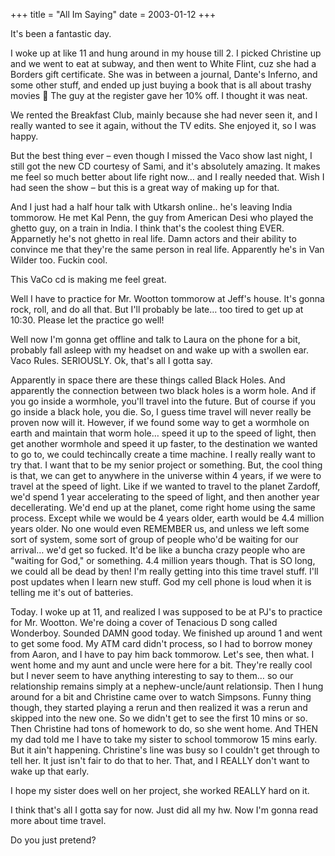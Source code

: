 +++
title = "All Im Saying"
date = 2003-01-12
+++

It's been a fantastic day.

I woke up at like 11 and hung around in my house till 2. I picked Christine up and we went to eat at subway, and then went to White Flint, cuz she had a Borders gift certificate. She was in between a journal, Dante's Inferno, and some other stuff, and ended up just buying a book that is all about trashy movies 🙂 The guy at the register gave her 10% off. I thought it was neat.

We rented the Breakfast Club, mainly because she had never seen it, and I really wanted to see it again, without the TV edits. She enjoyed it, so I was happy.

But the best thing ever &#8211; even though I missed the Vaco show last night, I still got the new CD courtesy of Sami, and it's absolutely amazing. It makes me feel so much better about life right now&#8230; and I really needed that. Wish I had seen the show &#8211; but this is a great way of making up for that.

And I just had a half hour talk with Utkarsh online.. he's leaving India tommorow. He met Kal Penn, the guy from American Desi who played the ghetto guy, on a train in India. I think that's the coolest thing EVER. Apparnetly he's not ghetto in real life. Damn actors and their ability to convince me that they're the same person in real life. Apparently he's in Van Wilder too. Fuckin cool.

This VaCo cd is making me feel great.

Well I have to practice for Mr. Wootton tommorow at Jeff's house. It's gonna rock, roll, and do all that. But I'll probably be late&#8230; too tired to get up at 10:30. Please let the practice go well!

Well now I'm gonna get offline and talk to Laura on the phone for a bit, probably fall asleep with my headset on and wake up with a swollen ear. Vaco Rules. SERIOUSLY. Ok, that's all I gotta say.

Apparently in space there are these things called Black Holes. And apparently the connection between two black holes is a worm hole. And if you go inside a wormhole, you'll travel into the future. But of course if you go inside a black hole, you die. So, I guess time travel will never really be proven now will it. However, if we found some way to get a wormhole on earth and maintain that worm hole&#8230; speed it up to the speed of light, then get another wormhole and speed it up faster, to the destination we wanted to go to, we could techincally create a time machine. I really really want to try that. I want that to be my senior project or something. But, the cool thing is that, we can get to anywhere in the universe within 4 years, if we were to travel at the speed of light. Like if we wanted to travel to the planet Zardoff, we'd spend 1 year accelerating to the speed of light, and then another year decellerating. We'd end up at the planet, come right home using the same process. Except while we would be 4 years older, earth would be 4.4 million years older. No one would even REMEMBER us, and unless we left some sort of system, some sort of group of people who'd be waiting for our arrival&#8230; we'd get so fucked. It'd be like a buncha crazy people who are "waiting for God," or something. 4.4 million years though. That is SO long, we could all be dead by then! I'm really getting into this time travel stuff. I'll post updates when I learn new stuff. God my cell phone is loud when it is telling me it's out of batteries.

Today. I woke up at 11, and realized I was supposed to be at PJ's to practice for Mr. Wootton. We're doing a cover of Tenacious D song called Wonderboy. Sounded DAMN good today. We finished up around 1 and went to get some food. My ATM card didn't process, so I had to borrow money from Aaron, and I have to pay him back tommorow. Let's see, then what. I went home and my aunt and uncle were here for a bit. They're really cool but I never seem to have anything interesting to say to them&#8230; so our relationship remains simply at a nephew-uncle/aunt relationsip. Then I hung around for a bit and Christine came over to watch Simpsons. Funny thing though, they started playing a rerun and then realized it was a rerun and skipped into the new one. So we didn't get to see the first 10 mins or so. Then Christine had tons of homework to do, so she went home. And THEN my dad told me I have to take my sister to school tommorow 15 mins early. But it ain't happening. Christine's line was busy so I couldn't get through to tell her. It just isn't fair to do that to her. That, and I REALLY don't want to wake up that early.

I hope my sister does well on her project, she worked REALLY hard on it.

I think that's all I gotta say for now. Just did all my hw. Now I'm gonna read more about time travel.

Do you just pretend?